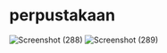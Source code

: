 # perpustakaan
![Screenshot (288)](https://user-images.githubusercontent.com/101535193/224721845-f42ff6e2-6165-4739-aa53-d7abd362cff2.png)
![Screenshot (289)](https://user-images.githubusercontent.com/101535193/224721897-bc256892-67aa-4cd9-a86c-e0885540abc8.png)
